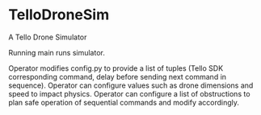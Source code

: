 # TelloDroneSim
A Tello Drone Simulator

Running main runs simulator.

Operator modifies config.py to provide a list of tuples (Tello SDK corresponding command, delay before sending next command in sequence).
Operator can configure values such as drone dimensions and speed to impact physics.
Operator can configure a list of obstructions to plan safe operation of sequential commands and modify accordingly.
